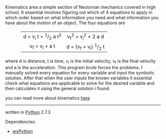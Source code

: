 <p>
	Kinematics area a simple section of Neutonian mechanics covered in high school. It essential involves figuring out which of 4 equations to apply in which order based on what information you need and what information you have about the motion of an object. The four equations are 
</p>
<table style="width:80%; margin:20px auto;text-align:center;">
	<tr>
		<td>
			d = v<sub>i</sub> t + <sup>1</sup>/<sub>2</sub> a t<sup>2</sup>
		</td>
		<td>
			v<sub>f</sub><sup>2</sup> = v<sub>i</sub><sup>2</sup> + 2 a d
		</td>
	</tr>
	<tr>
		<td>
			v<sub>f</sub> = v<sub>i</sub> + a t
		</td>
		<td>
			d = (v<sub>f</sub> + v<sub>i</sub>) <sup>1</sup>/<sub>2</sub> t
		</td>
	</tr>
</table>
<p>
	where d is distance, t is time, v<sub>i</sub> is the initial velocity, v<sub>f</sub> is the final velocity and a is the acceleration. This program brute forces the problems. I manually solved every equation for every variable and input the symbolic solution. After that when the user inputs the known variables it essential check what equations are applicable to solve for the desired variable and then calculates it using the general solution i found.
</p>
you can read more about kinematics <a href = 'http://www.physicsclassroom.com/class/1DKin/Lesson-6/Kinematic-Equations'>here</a>
<hr>
written in <a href = 'https://www.python.org/'>Python</a> 2.7.3<br>

Dependencies:
	<ul>
		<li>
			<a href = 'http://www.wxpython.org/'>wxPython</a>
		</li>
	</ul>
